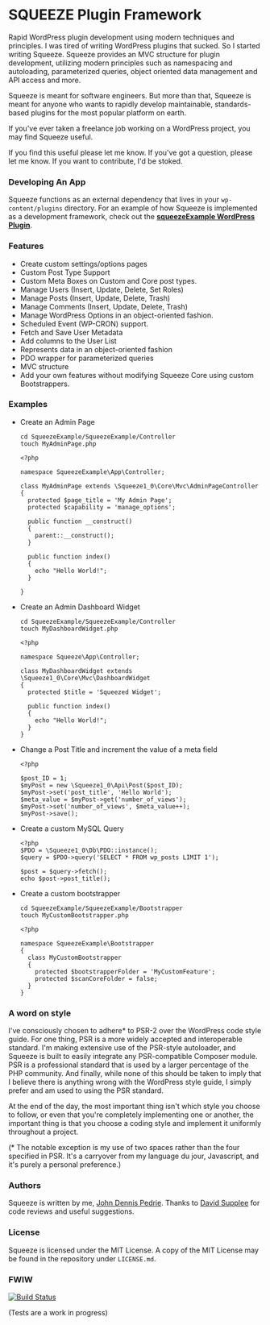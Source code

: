 # SQUEEZE Plugin Framework

Rapid WordPress plugin development using modern techniques and principles. I was tired of writing WordPress plugins that sucked. So I started writing Squeeze. Squeeze provides an MVC structure for plugin development, utilizing modern principles such as namespacing and autoloading, parameterized queries, object oriented data management and API access and more.

Squeeze is meant for software engineers. But more than that, Squeeze is meant for anyone who wants to rapidly develop maintainable, standards-based plugins for the most popular platform on earth.

If you've ever taken a freelance job working on a WordPress project, you may find Squeeze useful.

If you find this useful please let me know. If you've got a question, please let me know. If you want to contribute, I'd be stoked.

### Developing An App
Squeeze functions as an external dependency that lives in your `wp-content/plugins` directory. For an example of how Squeeze is implemented as a development framework, check out the **[squeezeExample WordPress Plugin](https://github.com/jdpedrie/squeezeExample)**.

### Features
* Create custom settings/options pages
* Custom Post Type Support
* Custom Meta Boxes on Custom and Core post types.
* Manage Users (Insert, Update, Delete, Set Roles)
* Manage Posts (Insert, Update, Delete, Trash)
* Manage Comments (Insert, Update, Delete, Trash)
* Manage WordPress Options in an object-oriented fashion.
* Scheduled Event (WP-CRON) support.
* Fetch and Save User Metadata
* Add columns to the User List
* Represents data in an object-oriented fashion
* PDO wrapper for parameterized queries
* MVC structure
* Add your own features without modifying Squeeze Core using custom Bootstrappers.

### Examples
* Create an Admin Page

    ```
    cd SqueezeExample/SqueezeExample/Controller
    touch MyAdminPage.php
    ```
    ```
    <?php
    
    namespace SqueezeExample\App\Controller;
    
    class MyAdminPage extends \Squeeze1_0\Core\Mvc\AdminPageController
    {
      protected $page_title = 'My Admin Page';
      protected $capability = 'manage_options';
    
      public function __construct()
      {
        parent::__construct();
      }
    
      public function index()
      {
        echo "Hello World!";
      }
    
    }
    ```
* Create an Admin Dashboard Widget

    ```
    cd SqueezeExample/SqueezeExample/Controller
    touch MyDashboardWidget.php
    ```
    ```
    <?php

    namespace Squeeze\App\Controller;
    
    class MyDashboardWidget extends \Squeeze1_0\Core\Mvc\DashboardWidget
    {
      protected $title = 'Squeezed Widget';
    
      public function index()
      {
        echo "Hello World!";
      }
    }
    ```
* Change a Post Title and increment the value of a meta field

    ```
    <?php
    
    $post_ID = 1;
    $myPost = new \Squeeze1_0\Api\Post($post_ID);
    $myPost->set('post_title', 'Hello World');
    $meta_value = $myPost->get('number_of_views');
    $myPost->set('number_of_views', $meta_value++);
    $myPost->save();
    ```
* Create a custom MySQL Query

    ````
    <?php
    $PDO = \Squeeze1_0\Db\PDO::instance();
    $query = $PDO->query('SELECT * FROM wp_posts LIMIT 1');

    $post = $query->fetch();
    echo $post->post_title();
    ````

* Create a custom bootstrapper

    ````
    cd SqueezeExample/SqueezeExample/Bootstrapper
    touch MyCustomBootstrapper.php
    ````

    ````
    <?php

    namespace SqueezeExample\Bootstrapper
    {
      class MyCustomBootstrapper
      {
        protected $bootstrapperFolder = 'MyCustomFeature';
        protected $scanCoreFolder = false;
      }
    }
    ````

### A word on style
I've consciously chosen to adhere* to PSR-2 over the WordPress code style guide. For one thing, PSR is a more widely accepted and interoperable standard. I'm making extensive use of the PSR-style autoloader, and Squeeze is built to easily integrate any PSR-compatible Composer module. PSR is a professional standard that is used by a larger percentage of the PHP community. And finally, while none of this should be taken to imply that I believe there is anything wrong with the WordPress style guide, I simply prefer and am used to using the PSR standard.

At the end of the day, the most important thing isn't which style you choose to follow, or even that you're completely implementing one or another, the important thing is that you choose a coding style and implement it uniformly throughout a project.

(* The notable exception is my use of two spaces rather than the four specified in PSR. It's a carryover from my language du jour, Javascript, and it's purely a personal preference.)

### Authors
Squeeze is written by me, [John Dennis Pedrie](http://johnpedrie.com). Thanks to [David Supplee](http://github.com/dwsupplee) for code reviews and useful suggestions.

### License
Squeeze is licensed under the MIT License. A copy of the MIT License may be found in the repository under `LICENSE.md`.

### FWIW

[![Build Status](https://drone.io/github.com/jdpedrie/squeeze/status.png)](https://drone.io/github.com/jdpedrie/squeeze/latest)

(Tests are a work in progress)